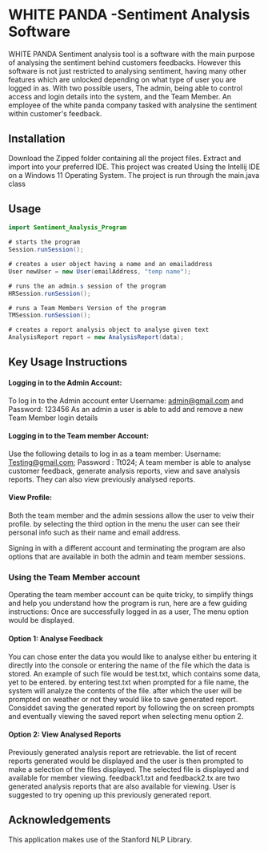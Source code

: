 
# WHITE PANDA -Sentiment Analysis Software

WHITE PANDA Sentiment analysis tool is a software with the main purpose of analysing the sentiment behind customers feedbacks.
However this software is not just restricted to analysing sentiment, having
many other features which are unlocked depending on what type of user you are logged in as.
With two possible users, The admin, being able to control access and login details into the system, and the Team Member.
An employee of the white panda company tasked with analysine the sentiment within customer's feedback.
## Installation
Download the Zipped folder containing all the project files. Extract and import into your preferred IDE.
This project was created Using the Intellij IDE on a Windows 11 Operating System.
The project is run through the main.java class

## Usage
````Java
import Sentiment_Analysis_Program
        
# starts the program 
Session.runSession();

# creates a user object having a name and an emailaddress
User newUser = new User(emailAddress, "temp name");

# runs the an admin.s session of the program
HRSession.runSession();

# runs a Team Members Version of the program
TMSession.runSession();

# creates a report analysis object to analyse given text
AnalysisReport report = new AnalysisReport(data);
````

## Key Usage Instructions
#### Logging in to the Admin Account:
To log in to the Admin account enter Username: admin@gmail.com and Password: 123456
As an admin a user is able to add and remove a new Team Member login details
#### Logging in to the Team member Account:
Use the following details to log in as a team member:
Username: Testing@gmail.com; Password : Tt024;
A team member is able to analyse customer feedback, generate analysis reports,
view and save analysis reports. They can also view previously analysed reports.

#### View Profile:
Both the team member and the admin sessions allow the user to veiw their profile.
by selecting the third option in the menu the user can see their personal info
such as their name and email address.

Signing in with a different account and terminating the program are also options that are available in
both the admin and team member sessions.

### Using the Team Member account
Operating the team member account can be quite tricky, to simplify things and help you
understand how the program is run, here are a few guiding instructions:
Once are successfully logged in as a user,
The menu option would be displayed.

#### Option 1: Analyse Feedback
You can chose enter the data you would like to analyse either bu entering it directly into the console
or entering the name of the file which the data is stored. An example of such file would be test.txt, which contains some data, yet to be entered.
by entering test.txt when prompted for a file name, the system will analyze the contents of the file.
after which the user will be prompted on weather or not they would like to save generated report. Considdet saving the generated report
by following the on screen prompts and eventually viewing the saved report when selecting menu option 2.

#### Option 2: View Analysed Reports
Previously generated analysis report are retrievable. the list
of recent reports generated would be displayed and the user is then
prompted to make a selection of the files displayed. The selected 
file is displayed and available for member viewing. feedback1.txt and feedback2.tx
are two generated analysis reports  that are also available for viewing. 
User is suggested to try opening up this previously generated report.
            

## Acknowledgements
This application makes use of the Stanford NLP Library. 
